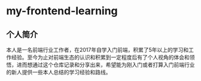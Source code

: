 # my-frontend-learning

## 个人简介

本人是一名前端行业工作者，在2017年自学入门前端，积累了5年以上的学习和工作经验。至今为止对前端生态的认识和积累到一定程度后有了个人视角的体会和领悟，进而想通过这个仓库记录和分享出来，希望能为刚入门或者打算入门前端行业的新人提供一些本人总结的学习经验和路线。



